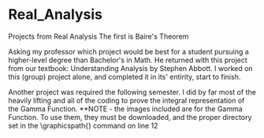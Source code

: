 # Real_Analysis
Projects from Real Analysis
The first is Baire's Theorem

  Asking my professor which project would be best for a student pursuing a higher-level degree than Bachelor's in Math. He returned with this project from our textbook: Understanding Analysis by Stephen Abbott. I worked on this (group) project alone, and completed it in its' entirity, start to finish.
  
  Another project was required the following semester. I did by far most of the heavily lifting and all of the coding to prove the integral representation of the Gamma Function.
**NOTE - the images included are for the Gamma Function. To use them, they must be downloaded, and the proper directory set in the \graphicspath{} command on line 12
